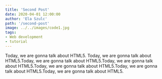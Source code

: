 ```yaml
---
title: 'Second Post'
date: 2020-04-01 12:00:00
author: 'Ela Szulc'
path: '/second-post'
image: ../../images/code1.jpg
tags:
- Web development
- tutorial
---
```

Today, we are gonna talk about HTML5. Today, we are gonna talk about HTML5.Today, we are gonna talk about HTML5.Today, we are gonna talk about HTML5.Today, we are gonna talk about HTML5.Today, we are gonna talk about HTML5.Today, we are gonna talk about HTML5.